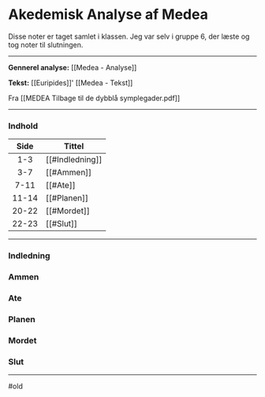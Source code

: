 # Akedemisk Analyse af Medea
Disse noter er taget samlet i klassen. Jeg var selv i gruppe 6, der læste og tog noter til slutningen.

---

**Gennerel analyse:** [[Medea - Analyse]]

**Tekst:** [[Euripides]]' [[Medea - Tekst]]

Fra [[MEDEA Tilbage til de dybblå symplegader.pdf]]

---

### Indhold

| Side  | Tittel          |
|:-----:| --------------- |
|  1-3  | [[#Indledning]] |
|  3-7  | [[#Ammen]]      |
| 7-11  | [[#Ate]]        |
| 11-14 | [[#Planen]]     |
| 20-22 | [[#Mordet]]     |
| 22-23 | [[#Slut]]       |


---

### Indledning

### Ammen

### Ate

### Planen

### Mordet

### Slut


---
#old 
